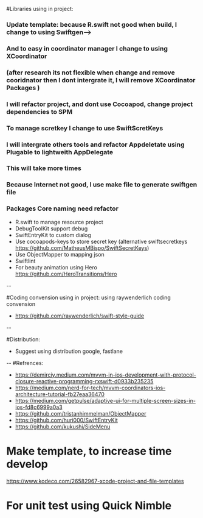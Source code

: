 #Libraries using in project:

### Update template: because R.swift not good when build, I change to using Swiftgen-->
### And to easy in coordinator manager I change to using XCoordinator 
### (after research its not flexible when change and remove cooridnator then I dont intergrate it, I will remove XCoordinator Packages )
### I will refactor project, and dont use Cocoapod, change project dependencies to SPM
### To manage scretkey I change to use SwiftScretKeys
### I will intergrate others tools and refactor Appdeletate using Plugable to lightweith AppDelegate
### This will take more times
### Because Internet not good, I use make file to generate swiftgen file
### Packages Core naming need refactor

* R.swift to manage resource project
* DebugToolKit support debug
* SwiftEntryKit to custom dialog
* Use cocoapods-keys to store secret key (alternative swiftsecretkeys https://github.com/MatheusMBispo/SwiftSecretKeys)
* Use ObjectMapper to mapping json
* Swiftlint
* For beauty animation using Hero https://github.com/HeroTransitions/Hero

--

#Coding convension using in project:
using raywenderlich coding convension 

* https://github.com/raywenderlich/swift-style-guide

--

#Distribution:
- Suggest using distribution google, fastlane

--
#Refrences: 

* https://demirciy.medium.com/mvvm-in-ios-development-with-protocol-closure-reactive-programming-rxswift-d0933b235235
* https://medium.com/nerd-for-tech/mvvm-coordinators-ios-architecture-tutorial-fb27eaa36470
* https://medium.com/getpulse/adaptive-ui-for-multiple-screen-sizes-in-ios-fd8c6999a0a3
* https://github.com/tristanhimmelman/ObjectMapper
* https://github.com/huri000/SwiftEntryKit
* https://github.com/kukushi/SideMenu

# Make template, to increase time develop
https://www.kodeco.com/26582967-xcode-project-and-file-templates

# For unit test using Quick Nimble

